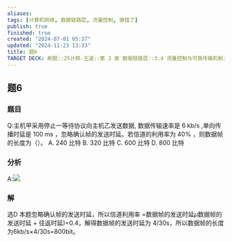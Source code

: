 ```yaml
---
aliases: 
tags: [计算机网络, 数据链路层, 流量控制, 做错了]
publish: true
finished: true
created: "2024-07-01 05:37"
updated: "2024-11-23 13:33"
title: 题6
TARGET DECK: 刷题::25计网-王道::第 3 章 数据链路层::3.4 流量控制与可靠传输机制::题6
---
```

## 题6
### 题目
Q:主机甲采用停止一等待协议向主机乙发送数据, 数据传输速率是 $6\mathrm{\;{kb}}/\mathrm{s}$ ,单向传播时延是 ${100}\mathrm{\;{ms}}$ ，忽略确认帧的发送时延。若信道的利用率为 ${40}\%$ ，则数据帧的长度为（）。
A. 240 比特 
B. 320 比特 
C. 600 比特 
D. 800 比特
### 分析
A:![](https://img.hwenyi.live/202407121053680.webp)
### 解
选D
本题忽略确认帧的发送时延，所以信道利用率 =数据帧的发送时延$\mu$数据帧的发送时延 + 往返时延)=0.4，解得数据帧的发送时延为 4/30s，所以数据帧的长度为6kb/s×4/30s=800bit。
<!--ID: 1732368823650-->
